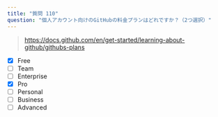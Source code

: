 ```yaml
---
title: "質問 110"
question: "個人アカウント向けのGitHubの料金プランはどれですか？（2つ選択）"
---
```



> https://docs.github.com/en/get-started/learning-about-github/githubs-plans
- [x] Free
- [ ] Team
- [ ] Enterprise
- [x] Pro
- [ ] Personal
- [ ] Business
- [ ] Advanced